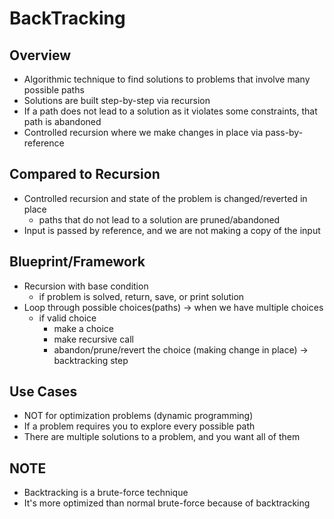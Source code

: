# BackTracking

## Overview

- Algorithmic technique to find solutions to problems that involve many possible paths
- Solutions are built step-by-step via recursion
- If a path does not lead to a solution as it violates some constraints, that path is abandoned
- Controlled recursion where we make changes in place via pass-by-reference

## Compared to Recursion

- Controlled recursion and state of the problem is changed/reverted in place
    - paths that do not lead to a solution are pruned/abandoned
- Input is passed by reference, and we are not making a copy of the input

## Blueprint/Framework

- Recursion with base condition
    - if problem is solved, return, save, or print solution
- Loop through possible choices(paths) -> when we have multiple choices
    - if valid choice
        - make a choice
        - make recursive call
        - abandon/prune/revert the choice (making change in place) -> backtracking step

## Use Cases

- NOT for optimization problems (dynamic programming)
- If a problem requires you to explore every possible path
- There are multiple solutions to a problem, and you want all of them

## NOTE

- Backtracking is a brute-force technique
- It's more optimized than normal brute-force because of backtracking
